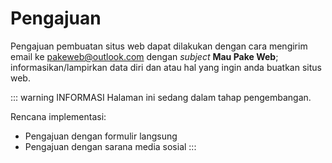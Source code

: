 # Pengajuan

Pengajuan pembuatan situs web dapat dilakukan dengan cara mengirim email ke [pakeweb@outlook.com](mailto:pakeweb@outlook.com?subject=Mau%20Pake%20Web&body=Harap%20informasikan%20data%20diri%2C%20situs%20web%20dan%20lampirkan%20dokumen%20atau%20foto%20jika%20ada) dengan *subject* **Mau Pake Web**; informasikan/lampirkan data diri dan atau hal yang ingin anda buatkan situs web.

::: warning INFORMASI
Halaman ini sedang dalam tahap pengembangan.

Rencana implementasi:
- Pengajuan dengan formulir langsung
- Pengajuan dengan sarana media sosial
:::
